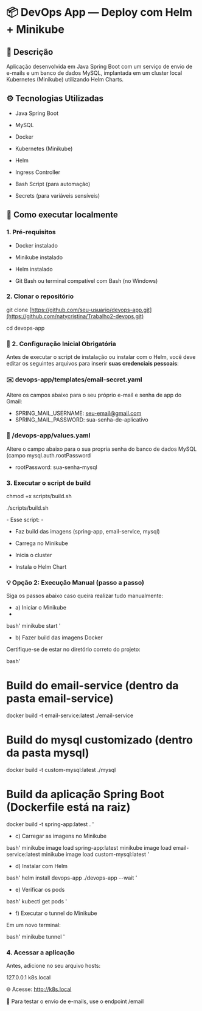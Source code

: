# 📦 DevOps App — Deploy com Helm + Minikube

## 📝 Descrição

Aplicação desenvolvida em Java Spring Boot com um serviço de envio de e-mails e um banco de dados MySQL, implantada em um cluster local Kubernetes (Minikube) utilizando Helm Charts.

## ⚙️ Tecnologias Utilizadas

- Java Spring Boot

- MySQL

- Docker

- Kubernetes (Minikube)

- Helm

- Ingress Controller

- Bash Script (para automação)

- Secrets (para variáveis sensíveis)

## 🚀 Como executar localmente

### 1. Pré-requisitos
 
 - Docker instalado

 - Minikube instalado

 - Helm instalado

 - Git Bash ou terminal compatível com Bash (no Windows)

### 2. Clonar o repositório

git clone [https://github.com/seu-usuario/devops-app.git](https://github.com/natycristina/Trabalho2-devops.git)

cd devops-app

### 🔧 2. Configuração Inicial Obrigatória

Antes de executar o script de instalação ou instalar com o Helm, você deve editar os seguintes arquivos para inserir **suas credenciais pessoais**:

### ✉️ devops-app/templates/email-secret.yaml

Altere os campos abaixo para o seu próprio e-mail e senha de app do Gmail:

- SPRING_MAIL_USERNAME: seu-email@gmail.com
- SPRING_MAIL_PASSWORD: sua-senha-de-aplicativo

### 🔐 /devops-app/values.yaml

Altere o campo abaixo para o sua propria senha do banco de dados MySQL (campo mysql.auth.rootPassword

- rootPassword: sua-senha-mysql
  
### 3. Executar o script de build

chmod +x scripts/build.sh

./scripts/build.sh

*-* Esse script: *-*

- Faz build das imagens (spring-app, email-service, mysql)

- Carrega no Minikube

- Inicia o cluster

- Instala o Helm Chart

### 💡 Opção 2: Execução Manual (passo a passo)

Siga os passos abaixo caso queira realizar tudo manualmente:

- a) Iniciar o Minikube
- 
bash'
minikube start
'
- b) Fazer build das imagens Docker

Certifique-se de estar no diretório correto do projeto:

bash'
# Build do email-service (dentro da pasta email-service)
docker build -t email-service:latest ./email-service

# Build do mysql customizado (dentro da pasta mysql)
docker build -t custom-mysql:latest ./mysql

# Build da aplicação Spring Boot (Dockerfile está na raiz)
docker build -t spring-app:latest .
'

- c) Carregar as imagens no Minikube
  
bash'
minikube image load spring-app:latest
minikube image load email-service:latest
minikube image load custom-mysql:latest
'

- d) Instalar com Helm

bash'
helm install devops-app ./devops-app --wait
'

- e) Verificar os pods

bash'
kubectl get pods
'

- f) Executar o tunnel do Minikube

Em um novo terminal:

bash'
minikube tunnel
'

### 4. Acessar a aplicação
Antes, adicione no seu arquivo hosts:

127.0.0.1 k8s.local

🌐 Acesse: http://k8s.local

📧 Para testar o envio de e-mails, use o endpoint /email
